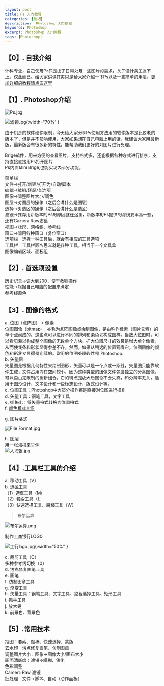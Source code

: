 ```yaml
---
layout: post
title: Ps 入门教程
categories: [技巧]
description:  Photoshop 入门教程
keywords: Photoshop
excerpt: Photoshop 入门教程
tags: [Photoshop]
---
```


## 【0】. 自我介绍  
计科专业，自己使用Ps只是出于日常处理一些图片的需求，关于设计美工谈不上。仅此而已。给大家讲课其实只是给大家介绍一下Ps以及一些简单的用法。[更加详细的教程请点击这里](http://pan.baidu.com/share/link?shareid=3038023453&uk=1571196685)


## 【1】. Photoshop介绍  

![Ps.jpg](https://ooo.0o0.ooo/2016/12/08/58496221a8dc2.jpg)

![滤镜.jpg](https://ooo.0o0.ooo/2016/12/08/58495ff100034.jpg){:width="70%" }


由于机房的软件硬件限制，今天给大家分享Ps使用方法用的软件版本是比较老的版本了，但是并不影响使用，大家如果想在自己电脑上用的话，我建议大家用最新版，最新版会有很多新的特性，能帮助我们更好的对图片进行处理。  

Brige软件，用来方便的查看图片，支持格式多，还能根据各种方式进行排序，支持直接直接用Ps打开图片  
Ps内置Mini Brige,也能实现大部分功能。  

菜单栏：  
文件->打开/新建/打开为/自动/脚本  
编辑->撤销/还原/首选项  
图像->调整图片大小/调色  
图层->对图层的操作（之后会讲什么是图层）  
选择->对选区的操作（之后会讲什么是选区）  
滤镜->推荐用新版本的Ps的原因就在这里，新版本的Ps提供的滤镜要丰富一些，还有Camera Raw滤镜  
视图->标尺、网格线、参考线  
窗口->调用各种窗口（复位窗口）  
选项栏：选择一种工具后，就会有相应的工具选项  
工具栏：工具栏顾名思义就是各种工具，相当于一个文具盒  
图像编辑区域、面板组  

## 【2】. 首选项设置  
历史记录->调大到200，便于撤销操作  
性能->根据自己电脑的配置来确定  
参考线颜色  

## 【3】. 图像的格式  
a. 位图（点阵图）-> 像素   
位图图像（bitmap）, 亦称为点阵图像或绘制图像，是由称作像素（图片元素）的单个点组成的。这些点可以进行不同的排列和染色以构成图样。当放大位图时，可以看见赖以构成整个图像的无数单个方块。扩大位图尺寸的效果是增大单个像素，从而使线条和形状显得参差不齐。然而，如果从稍远的位置观看它，位图图像的颜色和形状又显得是连续的。常用的位图处理软件是 Photoshop。  
b. 矢量图  
矢量图是根据几何特性来绘制图形，矢量可以是一个点或一条线，矢量图只能靠软件生成，文件占用内在空间较小，因为这种类型的图像文件包含独立的分离图像，可以自由无限制的重新组合。它的特点是放大后图像不会失真，和分辨率无关，适用于图形设计、文字设计和一些标志设计、版式设计等。  
c. 位图工具：Photoshop中大部分操作都是直接对位图进行操作  
d. 矢量工具：钢笔工具，文字工具  
e. 栅格化：将矢量格式转换为位图格式  
f. [颜色模式介绍](http://baike.baidu.com/view/1139658.htm)  

g. 图片格式  

![File Format.jpg](https://ooo.0o0.ooo/2016/12/09/584a0fccdaaba.jpg)

h. 图层  
用一张海报来举例  
![大海报.jpg](https://ooo.0o0.ooo/2016/12/09/584a13ea73a47.jpg)


## 【4】.工具栏工具的介绍  
a. 移动工具（V）  
b. 选区工具  
（1）选框工具（M）  
（2）套索工具（L）  
（3）快速选择工具、魔棒工具（W）  

> 布尔运算  

![布尔运算.png](https://ooo.0o0.ooo/2016/12/08/584974ae5ed24.png)

制作工商银行LOGO  

![工行logo.jpg](https://ooo.0o0.ooo/2016/12/09/584a0eb25e652.jpg){:width="50%" }


c. 裁剪工具（C）  
多种参考线切换（O）  
d. 污点修复画笔工具  
e. 画笔  
f. 仿制图章工具  
g. 渐变工具  
h. 矢量工具：钢笔工具、文字工具、路径选择工具、矩形工具  
i. 抓手工具  
j. 放大镜  
k. 前景色、背景色  

## 【5】.常用技术  
抠图：套索、魔棒、快速选择、蒙版  
去水印：污点修复画笔、仿制图章  
调整图片大小：图像->图像大小/画布大小  
画面清晰度：滤镜->模糊、锐化  
色彩调整  
Camera Raw 滤镜  
批处理：文件->脚本、自动（动作面板）  
